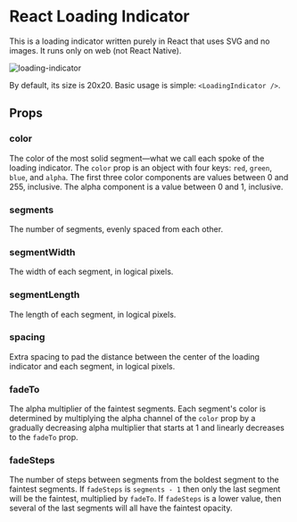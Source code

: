 # React Loading Indicator

This is a loading indicator written purely in React that uses SVG and no images. It runs only on web (not React Native).

![loading-indicator](https://cloud.githubusercontent.com/assets/379606/10749832/e3d88020-7c2b-11e5-9a43-42a92fa27d07.gif)

By default, its size is 20x20. Basic usage is simple: `<LoadingIndicator />`.

## Props

### color

The color of the most solid segment—what we call each spoke of the loading indicator. The `color` prop is an object with four keys: `red`, `green`, `blue`, and `alpha`. The first three color components are values between 0 and 255, inclusive. The alpha component is a value between 0 and 1, inclusive.

### segments

The number of segments, evenly spaced from each other.

### segmentWidth

The width of each segment, in logical pixels.

### segmentLength

The length of each segment, in logical pixels.

### spacing

Extra spacing to pad the distance between the center of the loading indicator and each segment, in logical pixels.

### fadeTo

The alpha multiplier of the faintest segments. Each segment's color is determined by multiplying the alpha channel of the `color` prop by a gradually decreasing alpha multiplier that starts at 1 and linearly decreases to the `fadeTo` prop.

### fadeSteps

The number of steps between segments from the boldest segment to the faintest segments. If `fadeSteps` is `segments - 1` then only the last segment will be the faintest, multiplied by `fadeTo`. If `fadeSteps` is a lower value, then several of the last segments will all have the faintest opacity.
